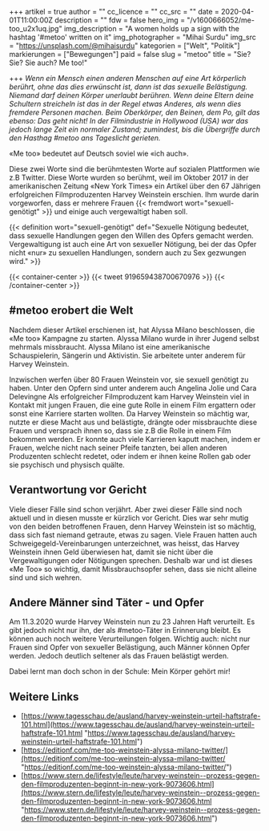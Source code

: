 +++
artikel = true
author = ""
cc_licence = ""
cc_src = ""
date = 2020-04-01T11:00:00Z
description = ""
fdw = false
hero_img = "/v1600666052/me-too_u2x1uq.jpg"
img_description = "A women holds up a sign with the hashtag '#metoo' written on it"
img_photographer = "Mihai Surdu"
img_src = "https://unsplash.com/@mihaisurdu"
kategorien = ["Welt", "Politik"]
markierungen = ["Bewegungen"]
paid = false
slug = "metoo"
title = "Sie? Sie? Sie auch? Me too!"

+++
_Wenn ein Mensch einen anderen Menschen auf eine Art körperlich berührt, ohne das dies erwünscht ist, dann ist das sexuelle Belästigung. Niemand darf deinen Körper unerlaubt berühren. Wenn deine Eltern deine Schultern streicheln ist das in der Regel etwas Anderes, als wenn dies fremdere Personen machen. Beim Oberkörper, den Beinen, dem Po, gilt das ebenso: Das geht nicht! In der Filmindustrie in Hollywood (USA) war das jedoch lange Zeit ein normaler Zustand; zumindest, bis die Übergriffe durch den Hasthag #metoo ans Tageslicht gerieten._

«Me too» bedeutet auf Deutsch soviel wie «ich auch».

Diese zwei Worte sind die berühmtesten Worte auf sozialen Plattformen wie z.B Twitter. Diese Worte wurden so berühmt, weil im Oktober 2017 in der amerikanischen Zeitung «New York Times» ein Artikel über den 67 Jährigen erfolgreichen Filmproduzenten Harvey Weinstein erschien. Ihm wurde darin vorgeworfen, dass er mehrere Frauen {{< fremdwort wort="sexuell-genötigt" >}} und einige auch vergewaltigt haben soll.

{{< definition wort="sexuell-genötigt" def="Sexuelle Nötigung bedeutet, dass sexuelle Handlungen gegen den Willen des Opfers gemacht werden. Vergewaltigung ist auch eine Art von sexueller Nötigung, bei der das Opfer nicht «nur» zu sexuellen Handlungen, sondern auch zu Sex gezwungen wird." >}}

{{< container-center >}}
	{{< tweet 919659438700670976 >}}
{{< /container-center >}}

## #metoo erobert die Welt

Nachdem dieser Artikel erschienen ist, hat Alyssa Milano beschlossen, die «Me too» Kampagne zu starten. Alyssa Milano wurde in ihrer Jugend selbst mehrmals missbraucht. Alyssa Milano ist eine amerikanische Schauspielerin, Sängerin und Aktivistin. Sie arbeitete unter anderem für Harvey Weinstein.

Inzwischen werfen über 80 Frauen Weinstein vor, sie sexuell genötigt zu haben. Unter den Opfern sind unter anderem auch Angelina Jolie und Cara Delevingne Als erfolgreicher Filmproduzent kam Harvey Weinstein viel in Kontakt mit jungen Frauen, die eine gute Rolle in einem Film ergattern oder sonst eine Karriere starten wollten. Da Harvey Weinstein so mächtig war, nutzte er diese Macht aus und belästigte, drängte oder missbrauchte diese Frauen und versprach ihnen so, dass sie z.B die Rolle in einem Film bekommen werden. Er konnte auch viele Karrieren kaputt machen, indem er Frauen, welche nicht nach seiner Pfeife tanzten, bei allen anderen Produzenten schlecht redetet, oder indem er ihnen keine Rollen gab oder sie psychisch und physisch quälte.

## Verantwortung vor Gericht

Viele dieser Fälle sind schon verjährt. Aber zwei dieser Fälle sind noch aktuell und in diesen musste er kürzlich vor Gericht. Dies war sehr mutig von den beiden betroffenen Frauen, denn Harvey Weinstein ist so mächtig, dass sich fast niemand getraute, etwas zu sagen. Viele Frauen hatten auch Schweigegeld-Vereinbarungen unterzeichnet, was heisst, das Harvey Weinstein ihnen Geld überwiesen hat, damit sie nicht über die Vergewaltigungen oder Nötigungen sprechen. Deshalb war und ist dieses «Me Too» so wichtig, damit Missbrauchsopfer sehen, dass sie nicht alleine sind und sich wehren.

## Andere Männer sind Täter - und Opfer

Am 11.3.2020 wurde Harvey Weinstein nun zu 23 Jahren Haft verurteilt. Es gibt jedoch nicht nur ihn, der als #metoo-Täter in Erinnerung bleibt. Es können auch noch weitere Verurteilungen folgen. Wichtig auch: nicht nur Frauen sind Opfer von sexueller Belästigung, auch Männer können Opfer werden. Jedoch deutlich seltener als das Frauen belästigt werden.

Dabei lernt man doch schon in der Schule: Mein Körper gehört mir!

## Weitere Links

* [https://www.tagesschau.de/ausland/harvey-weinstein-urteil-haftstrafe-101.html](https://www.tagesschau.de/ausland/harvey-weinstein-urteil-haftstrafe-101.html "https://www.tagesschau.de/ausland/harvey-weinstein-urteil-haftstrafe-101.html")
* [https://editionf.com/me-too-weinstein-alyssa-milano-twitter/](https://editionf.com/me-too-weinstein-alyssa-milano-twitter/ "https://editionf.com/me-too-weinstein-alyssa-milano-twitter/")
* [https://www.stern.de/lifestyle/leute/harvey-weinstein--prozess-gegen-den-filmproduzenten-beginnt-in-new-york-9073606.html](https://www.stern.de/lifestyle/leute/harvey-weinstein--prozess-gegen-den-filmproduzenten-beginnt-in-new-york-9073606.html "https://www.stern.de/lifestyle/leute/harvey-weinstein--prozess-gegen-den-filmproduzenten-beginnt-in-new-york-9073606.html")
